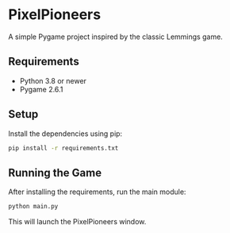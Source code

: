 # PixelPioneers

A simple Pygame project inspired by the classic Lemmings game.

## Requirements

- Python 3.8 or newer
- Pygame 2.6.1

## Setup

Install the dependencies using pip:

```bash
pip install -r requirements.txt
```

## Running the Game

After installing the requirements, run the main module:

```bash
python main.py
```

This will launch the PixelPioneers window.
